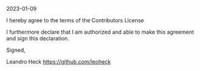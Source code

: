 2023-01-09

I hereby agree to the terms of the Contributors License

I furthermore declare that I am authorized and able to make this
agreement and sign this declaration.

Signed,

Leandro Heck
https://github.com/leoheck
